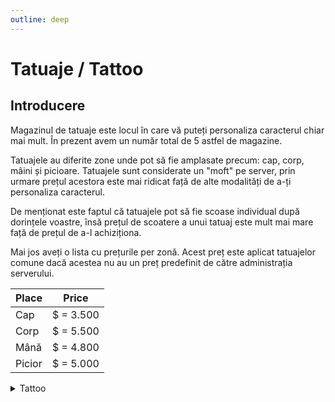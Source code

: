 ```yaml
---
outline: deep
---
```


# Tatuaje / Tattoo

## Introducere

Magazinul de tatuaje este locul în care vă puteți personaliza caracterul chiar mai mult. În prezent avem un număr total de 5 astfel de magazine.

Tatuajele au diferite zone unde pot să fie amplasate precum: cap, corp, mâini și picioare. Tatuajele sunt considerate un "moft" pe server, prin urmare prețul acestora este mai ridicat față de alte modalități de a-ți personaliza caracterul. 

De menționat este faptul că tatuajele pot să fie scoase individual după dorințele voastre, însă prețul de scoatere a unui tatuaj este mult mai mare față de prețul de a-l achiziționa.

Mai jos aveți o lista cu prețurile per zonă. Acest preț este aplicat tatuajelor comune dacă acestea nu au un preț predefinit de către administrația serverului.

|Place|Price|
|-|-|
|Cap|$ = 3.500|
|Corp|$ = 5.500|
|Mână|$ = 4.800|
|Picior|$ = 5.000|

<details>
  <summary>Tattoo</summary>
  <img src="https://assets.b-zone.ro/wiki/tattoo.gif" alt="Tattoo">
</details>